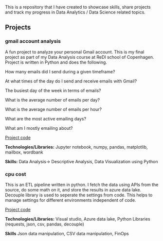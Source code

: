This is a repository that I have created to showcase skills, share projects and track my progress in Data Analytics / Data Science related topics.

## Projects
### gmail account analysis

A fun project to analyze your personal Gmail account. This is my final project as part of my Data Analysis course at ReDI school of Copenhagen. Project is written in Python and does the following.

How many emails did I send during a given timeframe?​

At what times of the day do I send and receive emails with Gmail?​

The busiest day of the week in terms of emails?​

What is the average number of emails per day?​

What is the average number of emails per hour?​

What are the most active emailing days?​

What am I mostly emailing about?​

[Project code](../../tree/main/projects/gmail-analysis)

**Technologies/Libraries:** Jupyter notebook, numpy, pandas, matplotlib, mailbox, wordbank 

**Skills:** Data Analysis-> Descriptive Analysis, Data Visualization using Python

### cpu cost
This is an ETL pipeline written in python. I fetch the data using APIs from the source, do some math on it, and store the results in azure data lake. Decouple library is used to seperate the settings from code. This helps to manage settings for different environments independent of code.

[Project code](../../tree/main/projects/finops)

**Technologies/Libraries:** Visual studio, Azure data lake, Python Libraries (requests, json, csv, pandas, decouple)

**Skills**  Json data manipulation, CSV data manipulation, FinOps
